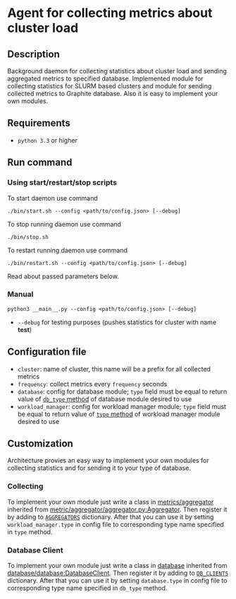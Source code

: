 # Agent for collecting metrics about cluster load

## Description
Background daemon for collecting statistics about cluster load and sending aggregated metrics to specified database.
Implemented module for collecting statistics for SLURM based clusters and module for sending collected metrics to Graphite database.
Also it is easy to implement your own modules.

## Requirements
* `python 3.3` or higher

## Run command

### Using start/restart/stop scripts
To start daemon use command
```
./bin/start.sh --config <path/to/config.json> [--debug]
```

To stop running daemon use command
```
./bin/stop.sh
```

To restart running daemon use command
```
./bin/restart.sh --config <path/to/config.json> [--debug]
```

Read about passed parameters below.

### Manual
```
python3 __main__.py --config <path/to/config.json> [--debug]
```

* `--debug` for testing purposes (pushes statistics for cluster with name **test**)

## Configuration file

* `cluster`: name of cluster, this name will be a prefix for all collected metrics
* `frequency`: collect metrics every `frequency` seconds
* `database`: config for database module; `type` field must be equal to return value of [`db_type` method](https://github.com/Mityai/tmp-load/blob/master/agent/database/database.py#L4) of database module desired to use
* `workload_manager`: config for workload manager module; `type` field must be equal to return value of [`type` method](https://github.com/Mityai/tmp-load/blob/master/agent/metric/aggregator/aggregator.py#L4) of workload manager module desired to use

## Customization

Architecture provies an easy way to implement your own modules for collecting statistics and for sending it to your type of database.

### Collecting
To implement your own module just write a class in [metrics/aggregator](https://github.com/Mityai/tmp-load/tree/master/agent/metric/aggregator) inherited from [metric/aggregator/aggregator.py:Aggregator](https://github.com/Mityai/tmp-load/blob/master/agent/metric/aggregator/aggregator.py).
Then register it by adding to [`AGGREGATORS`](https://github.com/Mityai/tmp-load/blob/master/agent/metric/aggregator/__init__.py#L3) dictionary.
After that you can use it by setting `workload_manager.type` in config file to corresponding type name specified in `type` method.

### Database Client
To implement your own module just write a class in [database](https://github.com/Mityai/tmp-load/tree/master/agent/database) inherited from [database/database:DatabaseClient](https://github.com/Mityai/tmp-load/blob/master/agent/database/database.py).
Then register it by adding to [`DB_CLIENTS`](https://github.com/Mityai/tmp-load/blob/master/agent/database/__init__.py#L3) dictionary.
After that you can use it by setting `database.type` in config file to corresponding type name specified in `db_type` method.
